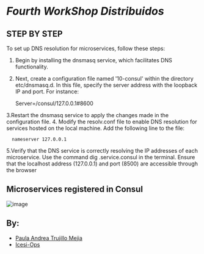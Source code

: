 # <b> *Fourth WorkShop Distribuidos* </b>

## <b> STEP BY STEP </b> 

To set up DNS resolution for microservices, follow these steps:

1. Begin by installing the dnsmasq service, which facilitates DNS functionality.

2. Next, create a configuration file named '10-consul' within the directory etc/dnsmasq.d. In this file, specify the server address with the loopback IP and port. For instance:

      Server=/consul/127.0.0.1#8600
   
3.Restart the dnsmasq service to apply the changes made in the configuration file.
4. Modify the resolv.conf file to enable DNS resolution for services hosted on the local machine. Add the following line to the file:

      nameserver 127.0.0.1
      
5.Verify that the DNS service is correctly resolving the IP addresses of each microservice. Use the command dig .service.consul in the terminal. Ensure that the localhost address (127.0.0.1) and port (8500) are accessible through the browser

## <b> Microservices registered in Consul </b> 

![image](https://github.com/PaulaTrujillo27/sd-workshop4/assets/71205932/14e91c91-9f94-405d-865d-cd26dc4757ca)

## <b> By: </b>


+ [Paula Andrea Trujillo Mejia](https://github.com/PaulaTrujillo27 "Paula T.")
+ [Icesi-Ops](https://github.com/icesi-ops")




<br>


